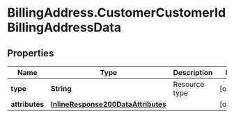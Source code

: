 # BillingAddress.CustomerCustomerIdBillingAddressData

## Properties

Name | Type | Description | Notes
------------ | ------------- | ------------- | -------------
**type** | **String** | Resource type | [optional] 
**attributes** | [**InlineResponse200DataAttributes**](InlineResponse200DataAttributes.md) |  | [optional] 


